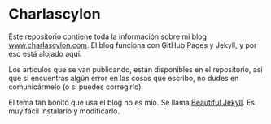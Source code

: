 # Charlascylon

Este repositorio contiene toda la información sobre mi blog www.charlascylon.com. El blog funciona con GitHub Pages y Jekyll, y por eso está alojado aquí.

Los artículos que se van publicando, están disponibles en el repositorio, así que si encuentras algún error en las cosas que escribo, no dudes en comunicármelo (o si puedes corregirlo).

El tema tan bonito que usa el blog no es mío. Se llama [Beautiful Jekyll](http://deanattali.com/beautiful-jekyll). Es muy fácil instalarlo y modificarlo.

